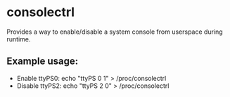# consolectrl

Provides a way to enable/disable a system console from userspace during runtime.

## Example usage:
- Enable ttyPS0:  echo "ttyPS 0 1" > /proc/consolectrl
- Disable ttyPS2: echo "ttyPS 2 0" > /proc/consolectrl